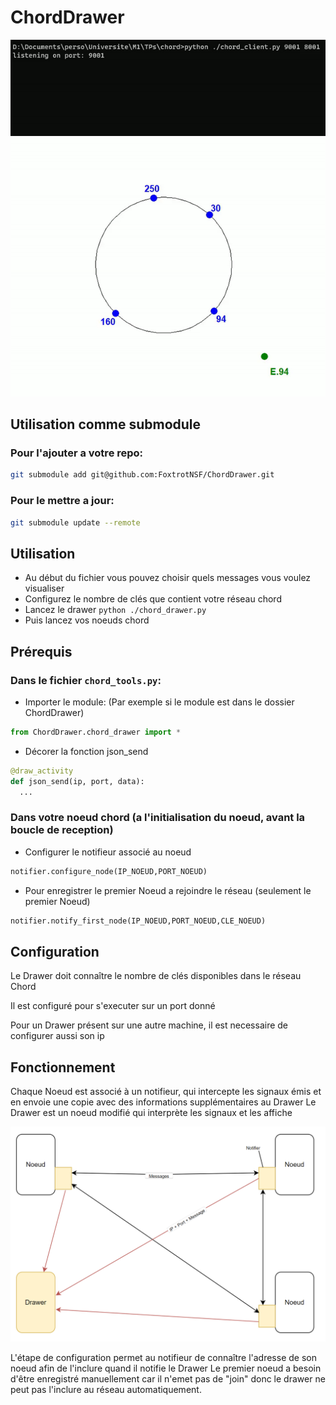 # ChordDrawer

![](gallery/commands.gif)
![](gallery/graphe.gif)

## Utilisation comme submodule

### Pour l'ajouter a votre repo:

```bash
git submodule add git@github.com:FoxtrotNSF/ChordDrawer.git
```

### Pour le mettre a jour:

```bash
git submodule update --remote
```

## Utilisation
  - Au début du fichier vous pouvez choisir quels messages vous voulez visualiser
  - Configurez le nombre de clés que contient votre réseau chord
  - Lancez le drawer `python ./chord_drawer.py`
  - Puis lancez vos noeuds chord

## Prérequis
### Dans le fichier `chord_tools.py`:
  - Importer le module: (Par exemple si le module est dans le dossier ChordDrawer)
  ```python
  from ChordDrawer.chord_drawer import *
  ```
  - Décorer la fonction json_send
  ```python
  @draw_activity
  def json_send(ip, port, data):
    ...
  ```
### Dans votre noeud chord (a l'initialisation du noeud, avant la boucle de reception)
  - Configurer le notifieur associé au noeud
  ```python
  notifier.configure_node(IP_NOEUD,PORT_NOEUD)
  ```
  - Pour enregistrer le premier Noeud a rejoindre le réseau (seulement le premier Noeud)
  ```python
  notifier.notify_first_node(IP_NOEUD,PORT_NOEUD,CLE_NOEUD)
  ```
  
## Configuration
  Le Drawer doit connaître le nombre de clés disponibles dans le réseau Chord
  
  Il est configuré pour s'executer sur un port donné
  
  Pour un Drawer présent sur une autre machine, il est necessaire de configurer aussi son ip
  
## Fonctionnement
Chaque Noeud est associé à un notifieur, qui intercepte les signaux émis et en envoie une copie avec des informations supplémentaires au Drawer
Le Drawer est un noeud modifié qui interprète les signaux et les affiche

![](gallery/lediagramme.png)

L'étape de configuration permet au notifieur de connaître l'adresse de son noeud afin de l'inclure quand il notifie le Drawer
Le premier noeud a besoin d'être enregistré manuellement car il n'emet pas de "join" donc le drawer ne peut pas l'inclure au réseau automatiquement.

